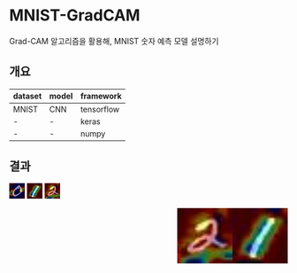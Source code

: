 # MNIST-GradCAM

Grad-CAM 알고리즘을 활용해, MNIST 숫자 예측 모델 설명하기

## 개요 

|dataset|model|framework|
|---|---|---|
|MNIST|CNN|tensorflow|
|-|-|keras|
|-|-|numpy|



## 결과

![image alt >](/cam/cam_0.jpg)
![image alt <](/cam/cam_1.jpg)
![image alt ><](/cam/cam_2.jpg)

<img style="float: right;" src="/cam/cam_1.jpg"  height="100px" width="100px" >
<img style="float: right;" src="/cam/cam_2.jpg" height="100px" width="100px">
